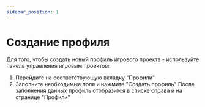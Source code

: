 ```yaml
---
sidebar_position: 1
---
```


# Создание профиля

Для того, чтобы создать новый профиль игрового проекта - используйте панель управления игровым
проектом.

1. Перейдите на соответствующую вкладку "Профили"
2. Заполните необходимые поля и нажмите "Создать профиль"
   После заполнения данных профиль отобразится в списке справа и на странице "Профили"
